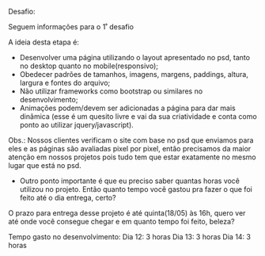 Desafio: 

Seguem informações para o 1˚ desafio

A ideia desta etapa é:
- Desenvolver uma página utilizando o layout apresentado no psd, tanto no desktop quanto no mobile(responsivo);
- Obedecer padrões de tamanhos, imagens, margens, paddings, altura, largura e fontes do arquivo;
- Não utilizar frameworks como bootstrap ou similares no desenvolvimento;
- Animações podem/devem ser adicionadas a página para dar mais dinâmica (esse é um quesito livre e vai da sua criatividade e conta como ponto ao utilizar jquery/javascript).

Obs.: Nossos clientes verificam o site com base no psd que enviamos para eles e as páginas são avaliadas pixel por pixel, então precisamos da maior atenção em nossos projetos pois tudo tem que estar exatamente no mesmo lugar que está no psd.

* Outro ponto importante é que eu preciso saber quantas horas você utilizou no projeto. Então quanto tempo você gastou pra fazer o que foi feito até o dia entrega, certo?

O prazo para entrega desse projeto é até quinta(18/05) às 16h, quero ver até onde você consegue chegar e em quanto tempo foi feito, beleza?


Tempo gasto no desenvolvimento: 
Dia 12: 3 horas
Dia 13: 3 horas
Dia 14: 3 horas